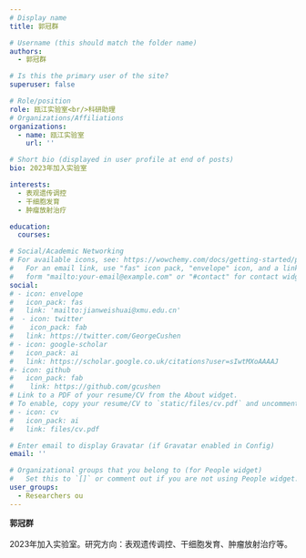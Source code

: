 ```yaml
---
# Display name
title: 郭冠群

# Username (this should match the folder name)
authors:
  - 郭冠群

# Is this the primary user of the site?
superuser: false

# Role/position
role: 瓯江实验室<br/>科研助理
# Organizations/Affiliations
organizations:
  - name: 瓯江实验室
    url: ''

# Short bio (displayed in user profile at end of posts)
bio: 2023年加入实验室

interests:
  - 表观遗传调控
  - 干细胞发育
  - 肿瘤放射治疗

education:
  courses:

# Social/Academic Networking
# For available icons, see: https://wowchemy.com/docs/getting-started/page-builder/#icons
#   For an email link, use "fas" icon pack, "envelope" icon, and a link in the
#   form "mailto:your-email@example.com" or "#contact" for contact widget.
social:
# - icon: envelope
#   icon_pack: fas
#   link: 'mailto:jianweishuai@xmu.edu.cn'
#  - icon: twitter
#    icon_pack: fab
#   link: https://twitter.com/GeorgeCushen
# - icon: google-scholar
#   icon_pack: ai
#   link: https://scholar.google.co.uk/citations?user=sIwtMXoAAAAJ
#- icon: github
#   icon_pack: fab
#    link: https://github.com/gcushen
# Link to a PDF of your resume/CV from the About widget.
# To enable, copy your resume/CV to `static/files/cv.pdf` and uncomment the lines below.
# - icon: cv
#   icon_pack: ai
#   link: files/cv.pdf

# Enter email to display Gravatar (if Gravatar enabled in Config)
email: ''

# Organizational groups that you belong to (for People widget)
#   Set this to `[]` or comment out if you are not using People widget.
user_groups:
  - Researchers ou
---
```


**郭冠群** <br/><br/>
2023年加入实验室。研究方向：表观遗传调控、干细胞发育、肿瘤放射治疗等。 <br/>


